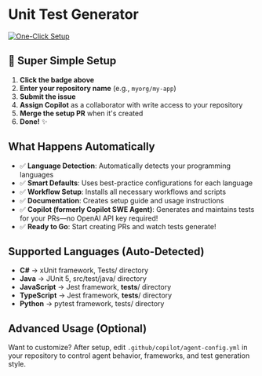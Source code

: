 # Unit Test Generator

[![One-Click Setup](https://img.shields.io/badge/Setup-One%20Click-brightgreen?style=for-the-badge&logo=github)](https://github.com/Dave-WestNeu/unit_tests_on_pr/issues/new?template=setup-repository.yml&title=Setup%20Unit%20Test%20Generator%20Request)

## 🚀 Super Simple Setup

1. **Click the badge above** 
2. **Enter your repository name** (e.g., `myorg/my-app`)
3. **Submit the issue**
4. **Assign Copilot** as a collaborator with write access to your repository
5. **Merge the setup PR** when it's created
6. **Done!** ✨

## What Happens Automatically

- ✅ **Language Detection**: Automatically detects your programming languages
- ✅ **Smart Defaults**: Uses best-practice configurations for each language  
- ✅ **Workflow Setup**: Installs all necessary workflows and scripts
- ✅ **Documentation**: Creates setup guide and usage instructions
- ✅ **Copilot (formerly Copilot SWE Agent)**: Generates and maintains tests for your PRs—no OpenAI API key required!
- ✅ **Ready to Go**: Start creating PRs and watch tests generate!

## Supported Languages (Auto-Detected)

- **C#** → xUnit framework, Tests/ directory
- **Java** → JUnit 5, src/test/java/ directory  
- **JavaScript** → Jest framework, __tests__/ directory
- **TypeScript** → Jest framework, __tests__/ directory
- **Python** → pytest framework, tests/ directory

## Advanced Usage (Optional)

Want to customize? After setup, edit `.github/copilot/agent-config.yml` in your repository to control agent behavior, frameworks, and test generation style.
